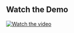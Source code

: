 ## Watch the Demo

[![Watch the video](https://img.youtube.com/vi/8rAkg-5WzF4/maxresdefault.jpg)](https://www.youtube.com/watch?v=8rAkg-5WzF4)
